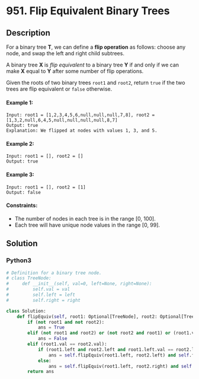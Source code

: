 # 951. Flip Equivalent Binary Trees


## Description
For a binary tree **T**, we can define a **flip operation** as follows: choose any node, and swap the left and right child subtrees.

A binary tree **X** is *flip equivalent* to a binary tree **Y** if and only if we can make **X** equal to **Y** after some number of flip operations.

Given the roots of two binary trees `root1` and `root2`, return `true` if the two trees are flip equivalent or `false` otherwise.

#### Example 1:
```
Input: root1 = [1,2,3,4,5,6,null,null,null,7,8], root2 = [1,3,2,null,6,4,5,null,null,null,null,8,7]
Output: true
Explanation: We flipped at nodes with values 1, 3, and 5.
```

#### Example 2:
```
Input: root1 = [], root2 = []
Output: true
```

#### Example 3:
```
Input: root1 = [], root2 = [1]
Output: false
```

#### Constraints:
- The number of nodes in each tree is in the range [0, 100].
- Each tree will have unique node values in the range [0, 99].


## Solution

### Python3
```python
# Definition for a binary tree node.
# class TreeNode:
#     def __init__(self, val=0, left=None, right=None):
#         self.val = val
#         self.left = left
#         self.right = right

class Solution:
    def flipEquiv(self, root1: Optional[TreeNode], root2: Optional[TreeNode]) -> bool:
        if (not root1 and not root2):
            ans = True
        elif (not root1 and root2) or (not root2 and root1) or (root1.val != root2.val):
            ans = False
        elif (root1.val == root2.val):
            if (root1.left and root2.left and root1.left.val == root2.left.val) or (not root1.left and not root2.left):
                ans = self.flipEquiv(root1.left, root2.left) and self.flipEquiv(root1.right, root2.right)
            else:
                ans = self.flipEquiv(root1.left, root2.right) and self.flipEquiv(root1.right, root2.left)
        return ans
```
